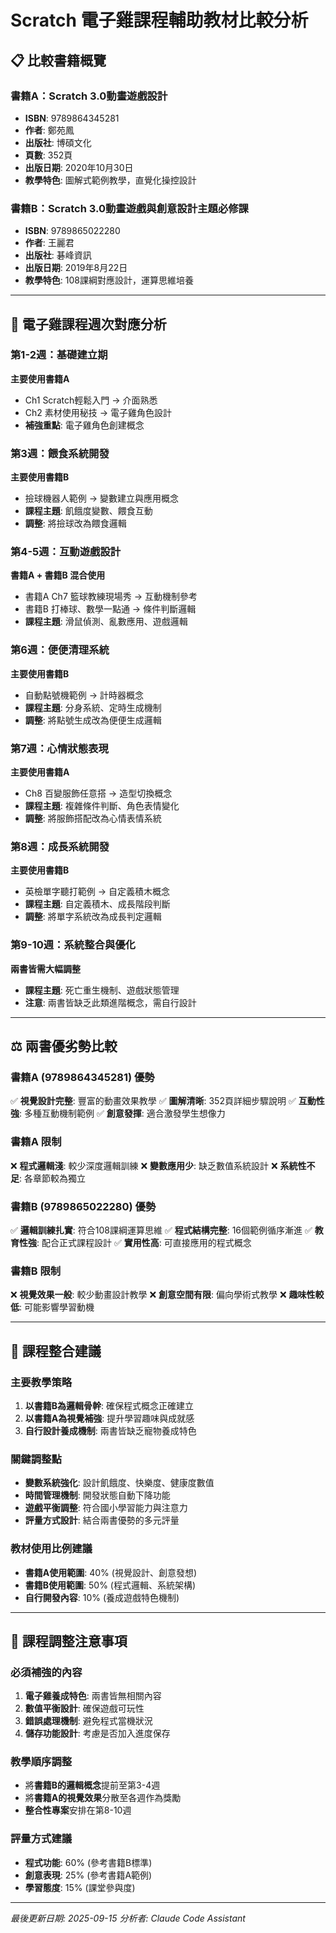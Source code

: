 # Scratch 電子雞課程輔助教材比較分析

## 📋 比較書籍概覽

### 書籍A：Scratch 3.0動畫遊戲設計
- **ISBN**: 9789864345281
- **作者**: 鄭苑鳳
- **出版社**: 博碩文化
- **頁數**: 352頁
- **出版日期**: 2020年10月30日
- **教學特色**: 圖解式範例教學，直覺化操控設計

### 書籍B：Scratch 3.0動畫遊戲與創意設計主題必修課
- **ISBN**: 9789865022280
- **作者**: 王麗君
- **出版社**: 碁峰資訊
- **出版日期**: 2019年8月22日
- **教學特色**: 108課綱對應設計，運算思維培養

---

## 🎯 電子雞課程週次對應分析

### 第1-2週：基礎建立期
**主要使用書籍A**
- Ch1 Scratch輕鬆入門 → 介面熟悉
- Ch2 素材使用秘技 → 電子雞角色設計
- **補強重點**: 電子雞角色創建概念

### 第3週：餵食系統開發
**主要使用書籍B**
- 撿球機器人範例 → 變數建立與應用概念
- **課程主題**: 飢餓度變數、餵食互動
- **調整**: 將撿球改為餵食邏輯

### 第4-5週：互動遊戲設計
**書籍A + 書籍B 混合使用**
- 書籍A Ch7 籃球教練現場秀 → 互動機制參考
- 書籍B 打棒球、數學一點通 → 條件判斷邏輯
- **課程主題**: 滑鼠偵測、亂數應用、遊戲邏輯

### 第6週：便便清理系統
**主要使用書籍B**
- 自動點號機範例 → 計時器概念
- **課程主題**: 分身系統、定時生成機制
- **調整**: 將點號生成改為便便生成邏輯

### 第7週：心情狀態表現
**主要使用書籍A**
- Ch8 百變服飾任意搭 → 造型切換概念
- **課程主題**: 複雜條件判斷、角色表情變化
- **調整**: 將服飾搭配改為心情表情系統

### 第8週：成長系統開發
**主要使用書籍B**
- 英檢單字聽打範例 → 自定義積木概念
- **課程主題**: 自定義積木、成長階段判斷
- **調整**: 將單字系統改為成長判定邏輯

### 第9-10週：系統整合與優化
**兩書皆需大幅調整**
- **課程主題**: 死亡重生機制、遊戲狀態管理
- **注意**: 兩書皆缺乏此類進階概念，需自行設計

---

## ⚖️ 兩書優劣勢比較

### 書籍A (9789864345281) 優勢
✅ **視覺設計完整**: 豐富的動畫效果教學
✅ **圖解清晰**: 352頁詳細步驟說明
✅ **互動性強**: 多種互動機制範例
✅ **創意發揮**: 適合激發學生想像力

### 書籍A 限制
❌ **程式邏輯淺**: 較少深度邏輯訓練
❌ **變數應用少**: 缺乏數值系統設計
❌ **系統性不足**: 各章節較為獨立

### 書籍B (9789865022280) 優勢
✅ **邏輯訓練扎實**: 符合108課綱運算思維
✅ **程式結構完整**: 16個範例循序漸進
✅ **教育性強**: 配合正式課程設計
✅ **實用性高**: 可直接應用的程式概念

### 書籍B 限制
❌ **視覺效果一般**: 較少動畫設計教學
❌ **創意空間有限**: 偏向學術式教學
❌ **趣味性較低**: 可能影響學習動機

---

## 🔧 課程整合建議

### 主要教學策略
1. **以書籍B為邏輯骨幹**: 確保程式概念正確建立
2. **以書籍A為視覺補強**: 提升學習趣味與成就感
3. **自行設計養成機制**: 兩書皆缺乏寵物養成特色

### 關鍵調整點
- **變數系統強化**: 設計飢餓度、快樂度、健康度數值
- **時間管理機制**: 開發狀態自動下降功能
- **遊戲平衡調整**: 符合國小學習能力與注意力
- **評量方式設計**: 結合兩書優勢的多元評量

### 教材使用比例建議
- **書籍A使用範圍**: 40% (視覺設計、創意發想)
- **書籍B使用範圍**: 50% (程式邏輯、系統架構)
- **自行開發內容**: 10% (養成遊戲特色機制)

---

## 📝 課程調整注意事項

### 必須補強的內容
1. **電子雞養成特色**: 兩書皆無相關內容
2. **數值平衡設計**: 確保遊戲可玩性
3. **錯誤處理機制**: 避免程式當機狀況
4. **儲存功能設計**: 考慮是否加入進度保存

### 教學順序調整
- 將**書籍B的邏輯概念**提前至第3-4週
- 將**書籍A的視覺效果**分散至各週作為獎勵
- **整合性專案**安排在第8-10週

### 評量方式建議
- **程式功能**: 60% (參考書籍B標準)
- **創意表現**: 25% (參考書籍A範例)
- **學習態度**: 15% (課堂參與度)

---

*最後更新日期: 2025-09-15*
*分析者: Claude Code Assistant*